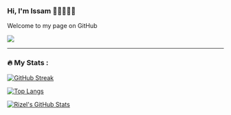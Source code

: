 ### Hi, I'm Issam 👋🏻👨🏻‍💻
Welcome to my page on GitHub
<!-- Followers Count and Views Count -->

![](https://img.shields.io/github/followers/IssamELMEHDI?label=Followers&style=flat-square)

<!-- Banner -->


---

### :fire: My Stats :
[![GitHub Streak](http://github-readme-streak-stats.herokuapp.com?user=IssamELMEHDI&theme=material-palenight)](https://git.io/streak-stats)

[![Top Langs](https://github-readme-stats.vercel.app/api/top-langs/?username=IssamELMEHDI&layout=compact&theme=material-palenight)](https://github.com/anuraghazra/github-readme-stats)

[![Rizel's GitHub Stats](https://github-readme-stats.vercel.app/api?username=IssamELMEHDI&layout=compact&theme=material-palenight)](https://github.com/anuraghazra/github-readme-stats)

